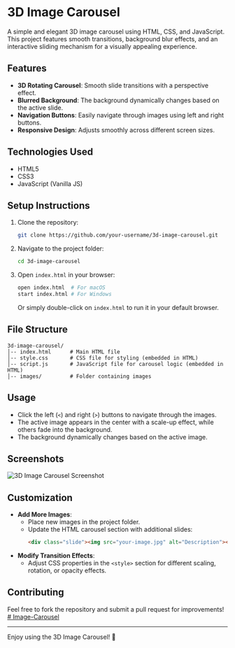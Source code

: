 
# 3D Image Carousel

A simple and elegant 3D image carousel using HTML, CSS, and JavaScript. This project features smooth transitions, background blur effects, and an interactive sliding mechanism for a visually appealing experience.

## Features

- **3D Rotating Carousel**: Smooth slide transitions with a perspective effect.
- **Blurred Background**: The background dynamically changes based on the active slide.
- **Navigation Buttons**: Easily navigate through images using left and right buttons.
- **Responsive Design**: Adjusts smoothly across different screen sizes.

## Technologies Used

- HTML5
- CSS3
- JavaScript (Vanilla JS)

## Setup Instructions

1. Clone the repository:
   ```sh
   git clone https://github.com/your-username/3d-image-carousel.git
   ```
2. Navigate to the project folder:
   ```sh
   cd 3d-image-carousel
   ```
3. Open `index.html` in your browser:
   ```sh
   open index.html  # For macOS
   start index.html # For Windows
   ```
   Or simply double-click on `index.html` to run it in your default browser.

## File Structure

```
3d-image-carousel/
│-- index.html      # Main HTML file
│-- style.css       # CSS file for styling (embedded in HTML)
│-- script.js       # JavaScript file for carousel logic (embedded in HTML)
│-- images/         # Folder containing images
```

## Usage

- Click the left (`<`) and right (`>`) buttons to navigate through the images.
- The active image appears in the center with a scale-up effect, while others fade into the background.
- The background dynamically changes based on the active image.

## Screenshots

![3D Image Carousel Screenshot](screenshot.png)

## Customization

- **Add More Images**:
  - Place new images in the project folder.
  - Update the HTML carousel section with additional slides:
    ```html
    <div class="slide"><img src="your-image.jpg" alt="Description"><div class="description">Your Description</div></div>
    ```
- **Modify Transition Effects**:
  - Adjust CSS properties in the `<style>` section for different scaling, rotation, or opacity effects.



## Contributing

Feel free to fork the repository and submit a pull request for improvements!
[# Image-Carousel](https://github.com/ShwetDutta/Image-Carousel.git)


---
Enjoy using the 3D Image Carousel! 🚀

